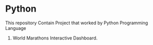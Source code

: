 # Python
This repository Contain Project that worked by Python Programming Language 

1. World Marathons Interactive Dashboard.
